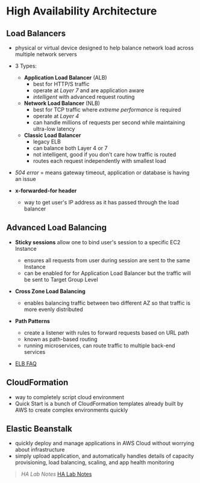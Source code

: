 # High Availability Architecture

## Load Balancers

* physical or virtual device designed to help balance network load across multiple network servers
* 3 Types:
  * **Application Load Balancer** (ALB)
    * best for HTTP/S traffic
    * operate at *Layer 7* and are application aware
    * *intelligent* with advanced request routing
  * **Network Load Balancer** (NLB)
    * best for TCP traffic where *extreme performance* is required
    * operate at *Layer 4*
    * can handle millions of requests per second while maintaining ultra-low latency
  * **Classic Load Balancer**
    * legacy ELB
    * can balance both Layer 4 or 7
    * not intelligent, good if you don't care how traffic is routed
    * routes each request independently with smallest load

* *504 error* = means gateway timeout, application or database is having an issue

* **x-forwarded-for header**
  * way to get user's IP address as it has passed through the load balancer

## Advanced Load Balancing

* **Sticky sessions** allow one to bind user's session to a specific EC2 Instance
  * ensures all requests from user during session are sent to the same Instance
  * can be enabled for for Application Load Balancer but the traffic will be sent to Target Group Level

* **Cross Zone Load Balancing**
  * enables balancing traffic between two different AZ so that traffic is more evenly distributed

* **Path Patterns**
  * create a listener with rules to forward requests based on URL path
  * known as path-based routing
  * running microservices, can route traffic to multiple back-end services

* [ELB FAQ](https://aws.amazon.com/elasticloadbalancing/faqs/)

## CloudFormation

* way to completely script cloud environment
* Quick Start is a bunch of CloudFormation templates already built by AWS to create complex environments quickly

## Elastic Beanstalk

* quickly deploy and manage applications in AWS Cloud without worrying about infrastructure
* simply upload application, and automatically handles details of capacity provisioning, load balancing, scaling, and app health monitoring

> *HA Lab Notes* [HA Lab Notes](./ha-lab-notes.md)
